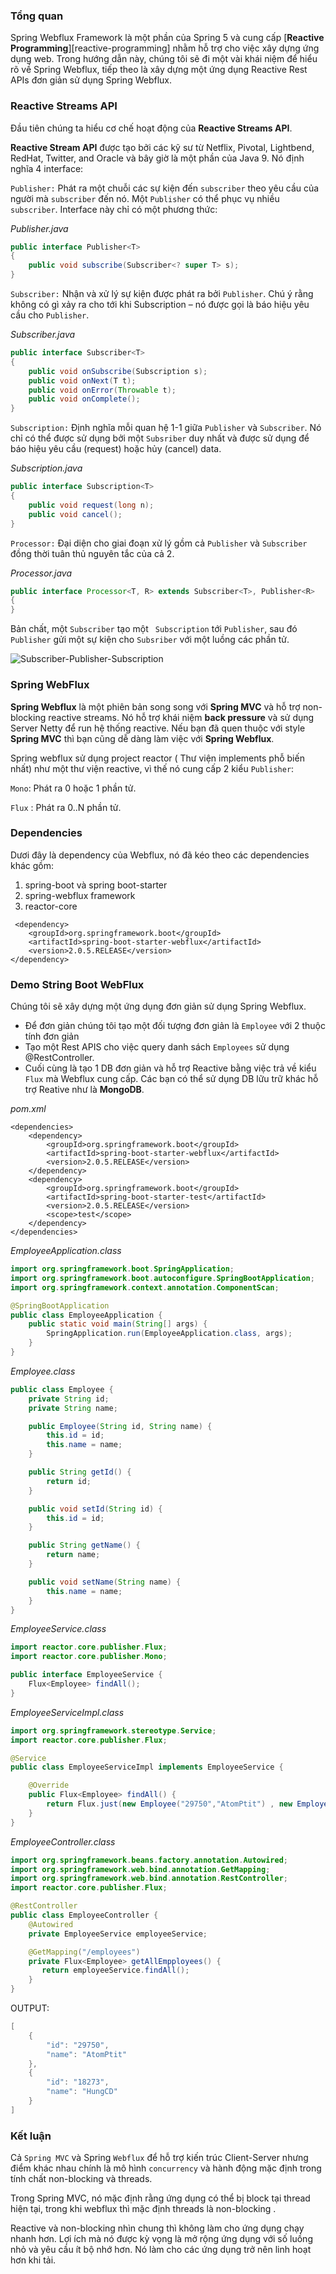 

### Tổng quan
Spring Webflux Framework là một phần của Spring 5 và cung cấp [**Reactive Programming**][reactive-programming] nhằm hỗ trợ cho việc xây dựng ứng dụng web.
Trong hướng dẫn này, chúng tôi sẽ đi một vài khái niệm để hiểu rõ về Spring Webflux, tiếp theo là xây dựng một ứng dụng Reactive Rest APIs đơn giản sử dụng Spring Webflux.
### Reactive Streams API
Đầu tiên chúng ta hiểu cơ chế hoạt động của **Reactive Streams API**.

**Reactive Stream API** được tạo bởi các kỹ sư từ Netflix, Pivotal, Lightbend, RedHat, Twitter, and Oracle và bây giờ là một phần của Java 9. Nó định nghĩa 4 interface:

`Publisher:`  Phát ra một chuỗi các sự kiện đến `subscriber` theo yêu cầu của người mà `subscriber` đến nó. Một `Publisher` có thể phục vụ nhiều `subscriber`. Interface này chỉ có một phương thức:

_Publisher.java_
```java
public interface Publisher<T>
{
    public void subscribe(Subscriber<? super T> s);
}
```

`Subscriber:` Nhận và xử lý sự kiện được phát ra bởi `Publisher`. Chú ý rằng không có gì xảy ra cho tới khi Subscription – nó được gọi là báo hiệu yêu cầu cho `Publisher`.

_Subscriber.java_
```java
public interface Subscriber<T>
{
    public void onSubscribe(Subscription s);
    public void onNext(T t);
    public void onError(Throwable t);
    public void onComplete();
}
```

`Subscription:` Định nghĩa mỗi quan hệ 1-1 giữa `Publisher` và `Subscriber`. Nó chỉ có thể được sử dụng bởi một `Subsriber` duy nhất và được sử dụng để báo hiệu yêu cầu (request) hoặc hủy (cancel) data.

_Subscription.java_
```java
public interface Subscription<T>
{
    public void request(long n);
    public void cancel();
}
```

`Processor:` Đại diện cho giai đoạn xử lý gồm cả `Publisher` và `Subscriber` đồng thời tuân thủ nguyên tắc của cả 2.

_Processor.java_
```java
public interface Processor<T, R> extends Subscriber<T>, Publisher<R>
{
}
```

Bản chất, một `Subscriber` tạo một ` Subscription` tới `Publisher`, sau đó `Publisher` gửi một sự kiện cho `Subsriber` với một luồng các phần tử.

![Subscriber-Publisher-Subscription](../../images/loda1557549671284/2.jpg)

### Spring WebFlux
**Spring Webflux** là một phiên bản song song với **Spring MVC** và hỗ trợ non-blocking reactive streams. Nó hỗ trợ khái niệm **back pressure** và sử dụng Server Netty để run hệ thống reactive. Nếu bạn đã quen thuộc với style **Spring MVC** thì bạn cũng dễ dàng làm việc với **Spring Webflux**.

Spring webflux sử dụng project reactor ( Thư viện implements phỗ biến nhất) như một thư viện reactive, vì thế nó cung cấp 2 kiểu `Publisher`:

`Mono`: Phát ra 0 hoặc 1 phần tử.

`Flux`  : Phát ra 0..N phần tử.

### Dependencies
Dươi đây là dependency của Webflux, nó đã kéo theo các dependencies khác gồm:

1. spring-boot và spring boot-starter
2. spring-webflux framework
3. reactor-core

```
 <dependency>
    <groupId>org.springframework.boot</groupId>
    <artifactId>spring-boot-starter-webflux</artifactId>
    <version>2.0.5.RELEASE</version>
</dependency>
```

### Demo String Boot WebFlux
Chúng tôi sẽ xây dựng một ứng dụng đơn giản sử dụng Spring Webflux.

- Để đơn giản chúng tôi tạo một đối tượng đơn giản là `Employee` với 2 thuộc tính đơn giản
- Tạo một Rest APIS cho việc query danh sách `Employees` sử dụng @RestController. 
- Cuối cùng là tạo 1 DB đơn giản và hỗ trợ Reactive bằng việc trả về kiểu `Flux` mà Webflux cung cấp. Các bạn có thể sử dụng DB lữu trữ khác hỗ trợ Reative như là **MongoDB**.

_pom.xml_
```
<dependencies>
    <dependency>
        <groupId>org.springframework.boot</groupId>
        <artifactId>spring-boot-starter-webflux</artifactId>
        <version>2.0.5.RELEASE</version>
    </dependency>
    <dependency>
        <groupId>org.springframework.boot</groupId>
        <artifactId>spring-boot-starter-test</artifactId>
        <version>2.0.5.RELEASE</version>
        <scope>test</scope>
    </dependency>
</dependencies>
```

_EmployeeApplication.class_
```java
import org.springframework.boot.SpringApplication;
import org.springframework.boot.autoconfigure.SpringBootApplication;
import org.springframework.context.annotation.ComponentScan;

@SpringBootApplication
public class EmployeeApplication {
    public static void main(String[] args) {
        SpringApplication.run(EmployeeApplication.class, args);
    }
}
```
_Employee.class_
```java
public class Employee {
    private String id;
    private String name;

    public Employee(String id, String name) {
        this.id = id;
        this.name = name;
    }

    public String getId() {
        return id;
    }

    public void setId(String id) {
        this.id = id;
    }

    public String getName() {
        return name;
    }

    public void setName(String name) {
        this.name = name;
    }
}
```
_EmployeeService.class_
```java
import reactor.core.publisher.Flux;
import reactor.core.publisher.Mono;

public interface EmployeeService {
    Flux<Employee> findAll();
}

```
_EmployeeServiceImpl.class_
```java
import org.springframework.stereotype.Service;
import reactor.core.publisher.Flux;

@Service
public class EmployeeServiceImpl implements EmployeeService {

    @Override
    public Flux<Employee> findAll() {
        return Flux.just(new Employee("29750","AtomPtit") , new Employee("18273", "HungCD"));
    }
}
```
_EmployeeController.class_
```java
import org.springframework.beans.factory.annotation.Autowired;
import org.springframework.web.bind.annotation.GetMapping;
import org.springframework.web.bind.annotation.RestController;
import reactor.core.publisher.Flux;

@RestController
public class EmployeeController {
    @Autowired
    private EmployeeService employeeService;

    @GetMapping("/employees")
    private Flux<Employee> getAllEmpployees() {
       return employeeService.findAll();
    }
}

```

OUTPUT:
```java
[
    {
        "id": "29750",
        "name": "AtomPtit"
    },
    {
        "id": "18273",
        "name": "HungCD"
    }
]
```

### Kết luận
Cả `Spring MVC` và Spring `Webflux` để hỗ trợ kiến trúc Client-Server nhưng điểm khác nhau chính là mô hình `concurrency` và hành động mặc định trong tính chất non-blocking và threads.

Trong Spring MVC, nó mặc định rằng ứng dụng có thể bị block tại thread hiện tại, trong khi webflux thì mặc định threads là non-blocking .

Reactive và non-blocking nhìn chung thì không làm cho ứng dụng chạy nhanh hơn. Lợi ích mà nó được kỳ vọng là mở rộng ứng dụng với số luồng nhỏ và yêu cầu ít bộ nhớ hơn. Nó làm cho các ứng dụng trở nên linh hoạt hơn khi tải.

